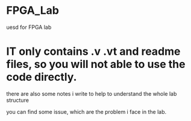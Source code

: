 # FPGA_Lab
uesd for FPGA lab 

# IT only contains .v .vt and readme files, so you will not able to use the code directly.

there are also some notes i write to help to understand the whole lab structure

you can find some issue, which are the problem i face in the lab.
